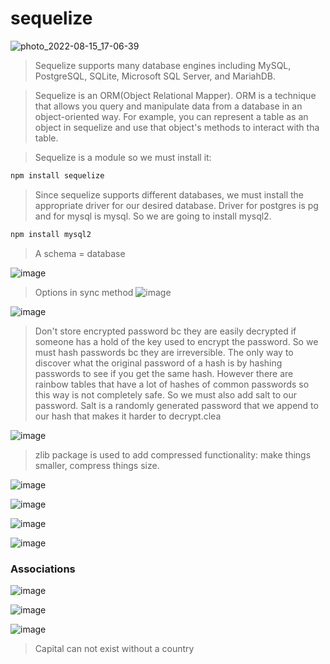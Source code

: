 # sequelize

![photo_2022-08-15_17-06-39](https://user-images.githubusercontent.com/81822434/184636125-18f57215-4f9e-4475-836b-587fbe961e85.jpg)

> Sequelize supports many database engines including MySQL, PostgreSQL, SQLite, Microsoft SQL Server, and MariahDB.

> Sequelize is an ORM(Object Relational Mapper).
> ORM is a technique that allows you query and manipulate data from a database in an object-oriented way. For example, you can represent a table as an object in sequelize and use that object's methods to interact with tha table.

> Sequelize is a module so we must install it:
```bash
npm install sequelize
```
> Since sequelize supports different databases, we must install the appropriate driver for our desired database. Driver for postgres is pg and for mysql is mysql. So we are going to install mysql2.
```bash 
npm install mysql2
```

> A schema = database

![image](https://user-images.githubusercontent.com/81822434/184667487-130714b4-6011-43e9-a553-ca588e302ef7.png)
> Options in sync method
![image](https://user-images.githubusercontent.com/81822434/184940641-6a3122df-5520-4773-99bc-a1d13ecdaf24.png)

![image](https://user-images.githubusercontent.com/81822434/185436439-47d227f4-10bb-4313-8b2d-2f6a775adfdc.png)

> Don't store encrypted password bc they are easily decrypted if someone has a hold of the key used to encrypt the password. So we must hash passwords bc they are irreversible. The only way to discover what the original password of a hash is by hashing passwords to see if you get the same hash. However there are rainbow tables that have a lot of hashes of common passwords so this way is not completely safe. So we must also add salt to our password. Salt is a randomly generated password that we append to our hash that makes it harder to decrypt.clea

![image](https://user-images.githubusercontent.com/81822434/187032351-164717f9-43ed-4488-b568-cfa55d9fede0.png)

> zlib package is used to add compressed functionality: make things smaller, compress things size.

![image](https://user-images.githubusercontent.com/81822434/187033656-0e66efc8-7a65-4844-8098-b8cdd75a3ee1.png)

![image](https://user-images.githubusercontent.com/81822434/187053145-0ac456f4-b079-4116-ac3a-a7d483d42484.png)

![image](https://user-images.githubusercontent.com/81822434/188166408-bcea70d9-e7e7-4691-b3bf-90533a8131d4.png)

![image](https://user-images.githubusercontent.com/81822434/188166470-d6595e65-7c2b-4da3-8cf2-ad3e78a29c08.png)

### Associations
![image](https://user-images.githubusercontent.com/81822434/190729782-71b4de29-876e-4e46-870e-86e1afd6ef5d.png)

![image](https://user-images.githubusercontent.com/81822434/190730612-28e2dbff-3551-42fb-aa0d-d4b3e73d48b9.png)

![image](https://user-images.githubusercontent.com/81822434/190731286-8d2b2a49-dd61-4bfc-beda-8ab250486e5e.png)

> Capital can not exist without a country
